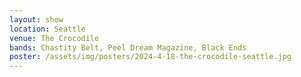 ```yaml
---
layout: show
location: Seattle
venue: The Crocodile
bands: Chastity Belt, Peel Dream Magazine, Black Ends
poster: /assets/img/posters/2024-4-18-the-crocodile-seattle.jpg
---
```



